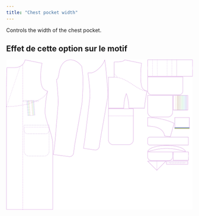 ```yaml
---
title: "Chest pocket width"
---
```


Controls the width of the chest pocket.

## Effet de cette option sur le motif

![This image shows the effect of this option by superimposing several variants that have a different value for this option](carlton_chestpocketwidth_sample.svg "Effect of this option on the pattern")
